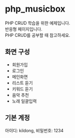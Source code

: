 # php_musicbox
PHP CRUD 학습을 위한 예제입니다.  
반응형 페이지입니다.  
PHP CRUD를 공부할 때 참고하세요.

## 화면 구성
- 회원가입
- 로그인
- 메인화면
- 리스트 듣기
- 키워드 듣기
- 음악 추천
- 노래 일괄입력

## 기본 계정
아이디: kildong, 비밀번호: 1234
